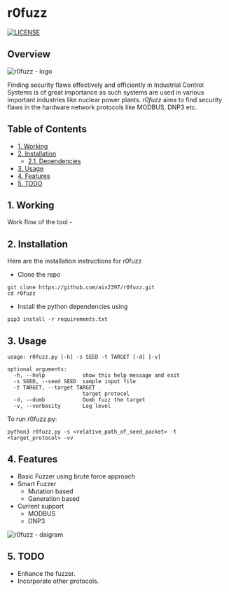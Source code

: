 # r0fuzz <!-- omit in toc -->
[![LICENSE](https://img.shields.io/badge/License-MIT-green)](https://github.com/AshwAthi8/Project-NetwoFuz/blob/master/LICENSE)

## Overview <!-- omit in toc -->

![r0fuzz - logo](https://github.com/AshwAthi8/r0fuzz/blob/master/images/logo4.gif)

Finding security flaws effectively and efficiently in Industrial Control Systems is of great importance as such systems are used in various important industries like nuclear power plants. *r0fuzz* aims to find security flaws in the hardware network protocols like MODBUS, DNP3 etc.

## Table of Contents <!-- omit in toc -->

- [1. Working](#1-working)
- [2. Installation](#2-installation)
  - [2.1. Dependencies](#2.1-dependencies)
- [3. Usage](#3-usage)
- [4. Features](#4-features)
- [5. TODO](#5-todo)

## 1. Working

Work flow of the tool -


## 2. Installation

Here are the installation instructions for r0fuzz

- Clone the repo
 ```shell
 git clone https://github.com/ais2397/r0fuzz.git
 cd r0fuzz
 ```
- Install the python dependencies using 

```shell
pip3 install -r requirements.txt
```

## 3. Usage
```shell
usage: r0fuzz.py [-h] -s SEED -t TARGET [-d] [-v]

optional arguments:
  -h, --help            show this help message and exit
  -s SEED, --seed SEED  sample input file
  -t TARGET, --target TARGET
                        target protocol
  -d, --dumb            Dumb fuzz the target
  -v, --verbosity       Log level
```

 To run r0fuzz.py:
```shell
python3 r0fuzz.py -s <relative_path_of_seed_packet> -t <target_protocol> -vv
```
## 4. Features
- Basic Fuzzer using brute force approach
- Smart Fuzzer
  - Mutation based
  - Generation based
- Current support
  - MODBUS
  - DNP3

 ![r0fuzz - daigram](https://github.com/AshwAthi8/r0fuzz/blob/master/images/our_fuzzer.png)

## 5. TODO
- Enhance the fuzzer.
- Incorporate other protocols.


